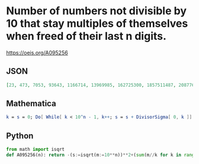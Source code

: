 # Number of numbers not divisible by 10 that stay multiples of themselves when freed of their last n digits\.
https://oeis.org/A095256
## JSON
```JSON
[23, 473, 7053, 93643, 1166714, 13969985, 162725300, 1857511487, 20877697534, 231802823099, 2548286736153, 27785452448917, 300880375389561, 3239062263180829, 34693207724723990, 369957928177109127, 3929837791070240044, 41600963003695964039, 439035480966899467108]
```
## Mathematica
```Mathematica
k = s = 0; Do[ While[ k < 10^n - 1, k++; s = s + DivisorSigma[ 0, k ]]; Print[s], {n, 9}] (* _Robert G. Wilson v_, Jun 05 2004 *)
```
## Python
```Python
from math import isqrt
def A095256(n): return -(s:=isqrt(m:=10**n))**2+(sum(m//k for k in range(1,s+1))<<1)-(n+1)**2 # _Chai Wah Wu_, Oct 23 2023
```
